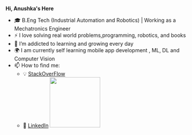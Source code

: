 **Hi, Anushka's Here**
- 🎓 B.Eng Tech (Industrial Automation and Robotics) | Working as a Mechatronics Engineer
- :zap: I love solving real world problems,programming, robotics, and books
- 🌱 I’m addicted to learning and growing every day
- :earth_africa: I am currently self learning mobile app development , ML, DL and Computer Vision
- 📫 How to find me: 
  - :bulb: [StackOverFlow](https://stackoverflow.com/users/13238846/axen-rangs)
  - :office: [LinkedIn](https://www.linkedin.com/in/anushka-kuruppu-0ba48a152/)
<img height="137px"
  src="https://stackoverflow-card.vercel.app/?userID=353337&theme=dracula"
/>
